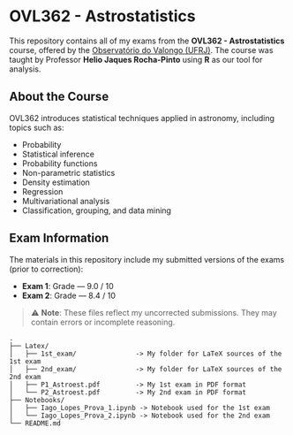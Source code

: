 # OVL362 - Astrostatistics

This repository contains all of my exams from the **OVL362 - Astrostatistics** course, offered by the [Observatório do Valongo (UFRJ)](http://www.ov.ufrj.br/). The course was taught by Professor **Helio Jaques Rocha-Pinto** using **R** as our tool for analysis.

## About the Course

OVL362 introduces statistical techniques applied in astronomy, including topics such as:

- Probability  
- Statistical inference  
- Probability functions  
- Non-parametric statistics  
- Density estimation  
- Regression  
- Multivariational analysis  
- Classification, grouping, and data mining  

## Exam Information

The materials in this repository include my submitted versions of the exams (prior to correction):

- **Exam 1**: Grade — 9.0 / 10
- **Exam 2**: Grade — 8.4 / 10

> ⚠️ **Note**: These files reflect my uncorrected submissions. They may contain errors or incomplete reasoning.

```text
.
├── Latex/
│   ├── 1st_exam/               -> My folder for LaTeX sources of the 1st exam
│   ├── 2nd_exam/               -> My folder for LaTeX sources of the 2nd exam
│   ├── P1_Astroest.pdf         -> My 1st exam in PDF format
│   └── P2_Astroest.pdf         -> My 2nd exam in PDF format
├── Notebooks/
│   ├── Iago_Lopes_Prova_1.ipynb -> Notebook used for the 1st exam
│   └── Iago_Lopes_Prova_2.ipynb -> Notebook used for the 2nd exam
└── README.md
